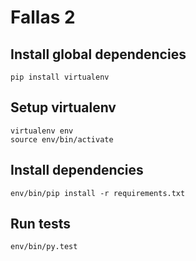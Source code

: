 # Fallas 2

## Install global dependencies
    
    pip install virtualenv

## Setup virtualenv

    virtualenv env
    source env/bin/activate

## Install dependencies

    env/bin/pip install -r requirements.txt
    
## Run tests

    env/bin/py.test